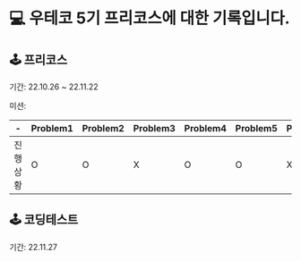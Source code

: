 # 💻 우테코 5기 프리코스에 대한 기록입니다.

## 🕹 프리코스
기간: 22.10.26 ~ 22.11.22

미션: 

-|Problem1|Problem2|Problem3|Problem4|Problem5|Problem6|Problem7
---|---|---|---|---|---|---|---
진행상황|O|O|X|O|O|X|X

## 🕹 코딩테스트
기간: 22.11.27
